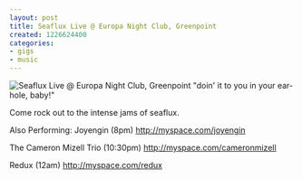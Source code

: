 ```yaml
---
layout: post
title: Seaflux Live @ Europa Night Club, Greenpoint
created: 1226624400
categories: 
- gigs
- music
---
```

![Seaflux Live @ Europa Night Club, Greenpoint](http://files.bubblehouse.org.s3.amazonaws.com/flyers/2008-11-13_flyer.jpg)
"doin' it to you in your ear-hole, baby!"

Come rock out to the intense jams of seaflux.

Also Performing:
Joyengin (8pm)
http://myspace.com/joyengin

The Cameron Mizell Trio (10:30pm)
http://myspace.com/cameronmizell

Redux (12am)
http://myspace.com/redux

